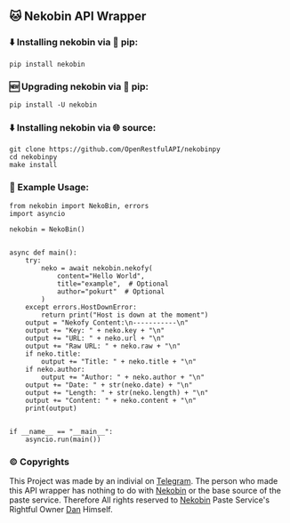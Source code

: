 ## 🐱 Nekobin API Wrapper

### ⬇️ Installing nekobin via 🐍 pip:

```
pip install nekobin
```

### 🆕 Upgrading nekobin via 🐍 pip:

```
pip install -U nekobin
```

### ⬇️ Installing nekobin via 🌐 source:

```
git clone https://github.com/OpenRestfulAPI/nekobinpy
cd nekobinpy
make install
```


### 📖 Example Usage:

```
from nekobin import NekoBin, errors
import asyncio

nekobin = NekoBin()


async def main():
    try:
        neko = await nekobin.nekofy(
            content="Hello World",
            title="example",  # Optional
            author="pokurt"  # Optional
        )
    except errors.HostDownError:
        return print("Host is down at the moment")
    output = "Nekofy Content:\n-----------\n"
    output += "Key: " + neko.key + "\n"
    output += "URL: " + neko.url + "\n"
    output += "Raw URL: " + neko.raw + "\n"
    if neko.title:
        output += "Title: " + neko.title + "\n"
    if neko.author:
        output += "Author: " + neko.author + "\n"
    output += "Date: " + str(neko.date) + "\n"
    output += "Length: " + str(neko.length) + "\n"
    output += "Content: " + neko.content + "\n"
    print(output)


if __name__ == "__main__":
    asyncio.run(main())
```

### ©️ Copyrights

This Project was made by an indivial on [Telegram](https://t.me/DeprecatedUser). The person who made this API wrapper has nothing to do with [Nekobin](https://nekobin.com) or the base source of the paste service. Therefore All rights reserved to [Nekobin](https://nekobin.com) Paste Service's Rightful Owner [Dan](https://github.com/delivrance) Himself.
